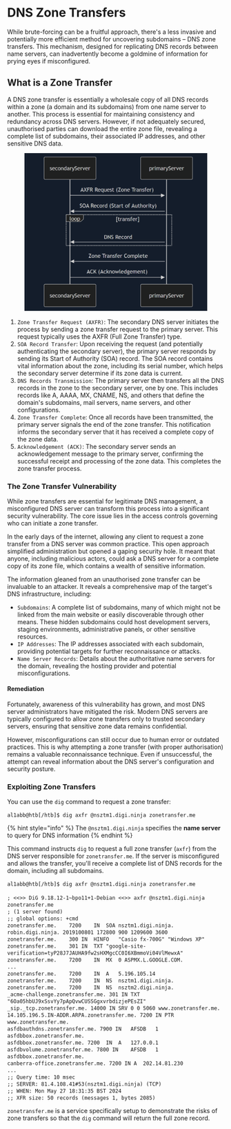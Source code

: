 # DNS Zone Transfers

While brute-forcing can be a fruitful approach, there's a less invasive and potentially more efficient method for uncovering subdomains – DNS zone transfers. This mechanism, designed for replicating DNS records between name servers, can inadvertently become a goldmine of information for prying eyes if misconfigured.

## What is a Zone Transfer

A DNS zone transfer is essentially a wholesale copy of all DNS records within a zone (a domain and its subdomains) from one name server to another. This process is essential for maintaining consistency and redundancy across DNS servers. However, if not adequately secured, unauthorised parties can download the entire zone file, revealing a complete list of subdomains, their associated IP addresses, and other sensitive DNS data.

<figure><img src="../../../../.gitbook/assets/image (2) (1) (1) (1) (1) (1) (1) (1) (1) (1) (1) (1) (1) (1) (1) (1) (1) (1) (1) (1) (1) (1) (1) (1) (1) (1) (1) (1) (1) (1) (1) (1) (1) (1) (1) (1) (1) (1) (1) (1) (1) (1) (1) (1) (1) (1) (1) (1) (1) (1) (1) (1) (1) (1) (1) (1) (1) (1) (1) (1) ( (8).png" alt=""><figcaption></figcaption></figure>

1. `Zone Transfer Request (AXFR)`: The secondary DNS server initiates the process by sending a zone transfer request to the primary server. This request typically uses the AXFR (Full Zone Transfer) type.
2. `SOA Record Transfer`: Upon receiving the request (and potentially authenticating the secondary server), the primary server responds by sending its Start of Authority (SOA) record. The SOA record contains vital information about the zone, including its serial number, which helps the secondary server determine if its zone data is current.
3. `DNS Records Transmission`: The primary server then transfers all the DNS records in the zone to the secondary server, one by one. This includes records like A, AAAA, MX, CNAME, NS, and others that define the domain's subdomains, mail servers, name servers, and other configurations.
4. `Zone Transfer Complete`: Once all records have been transmitted, the primary server signals the end of the zone transfer. This notification informs the secondary server that it has received a complete copy of the zone data.
5. `Acknowledgement (ACK)`: The secondary server sends an acknowledgement message to the primary server, confirming the successful receipt and processing of the zone data. This completes the zone transfer process.

### The Zone Transfer Vulnerability

While zone transfers are essential for legitimate DNS management, a misconfigured DNS server can transform this process into a significant security vulnerability. The core issue lies in the access controls governing who can initiate a zone transfer.

In the early days of the internet, allowing any client to request a zone transfer from a DNS server was common practice. This open approach simplified administration but opened a gaping security hole. It meant that anyone, including malicious actors, could ask a DNS server for a complete copy of its zone file, which contains a wealth of sensitive information.

The information gleaned from an unauthorised zone transfer can be invaluable to an attacker. It reveals a comprehensive map of the target's DNS infrastructure, including:

* `Subdomains`: A complete list of subdomains, many of which might not be linked from the main website or easily discoverable through other means. These hidden subdomains could host development servers, staging environments, administrative panels, or other sensitive resources.
* `IP Addresses`: The IP addresses associated with each subdomain, providing potential targets for further reconnaissance or attacks.
* `Name Server Records`: Details about the authoritative name servers for the domain, revealing the hosting provider and potential misconfigurations.

#### Remediation

Fortunately, awareness of this vulnerability has grown, and most DNS server administrators have mitigated the risk. Modern DNS servers are typically configured to allow zone transfers only to trusted secondary servers, ensuring that sensitive zone data remains confidential.

However, misconfigurations can still occur due to human error or outdated practices. This is why attempting a zone transfer (with proper authorisation) remains a valuable reconnaissance technique. Even if unsuccessful, the attempt can reveal information about the DNS server's configuration and security posture.

### **Exploiting Zone Transfers**

You can use the `dig` command to request a zone transfer:

```shell-session
al1abb@htb[/htb]$ dig axfr @nsztm1.digi.ninja zonetransfer.me
```

{% hint style="info" %}
The `@nsztm1.digi.ninja` specifies the **name server** to query for DNS information
{% endhint %}

This command instructs `dig` to request a full zone transfer (`axfr`) from the DNS server responsible for `zonetransfer.me`. If the server is misconfigured and allows the transfer, you'll receive a complete list of DNS records for the domain, including all subdomains.

```shell-session
al1abb@htb[/htb]$ dig axfr @nsztm1.digi.ninja zonetransfer.me

; <<>> DiG 9.18.12-1~bpo11+1-Debian <<>> axfr @nsztm1.digi.ninja zonetransfer.me
; (1 server found)
;; global options: +cmd
zonetransfer.me.	7200	IN	SOA	nsztm1.digi.ninja. robin.digi.ninja. 2019100801 172800 900 1209600 3600
zonetransfer.me.	300	IN	HINFO	"Casio fx-700G" "Windows XP"
zonetransfer.me.	301	IN	TXT	"google-site-verification=tyP28J7JAUHA9fw2sHXMgcCC0I6XBmmoVi04VlMewxA"
zonetransfer.me.	7200	IN	MX	0 ASPMX.L.GOOGLE.COM.
...
zonetransfer.me.	7200	IN	A	5.196.105.14
zonetransfer.me.	7200	IN	NS	nsztm1.digi.ninja.
zonetransfer.me.	7200	IN	NS	nsztm2.digi.ninja.
_acme-challenge.zonetransfer.me. 301 IN	TXT	"6Oa05hbUJ9xSsvYy7pApQvwCUSSGgxvrbdizjePEsZI"
_sip._tcp.zonetransfer.me. 14000 IN	SRV	0 0 5060 www.zonetransfer.me.
14.105.196.5.IN-ADDR.ARPA.zonetransfer.me. 7200	IN PTR www.zonetransfer.me.
asfdbauthdns.zonetransfer.me. 7900 IN	AFSDB	1 asfdbbox.zonetransfer.me.
asfdbbox.zonetransfer.me. 7200	IN	A	127.0.0.1
asfdbvolume.zonetransfer.me. 7800 IN	AFSDB	1 asfdbbox.zonetransfer.me.
canberra-office.zonetransfer.me. 7200 IN A	202.14.81.230
...
;; Query time: 10 msec
;; SERVER: 81.4.108.41#53(nsztm1.digi.ninja) (TCP)
;; WHEN: Mon May 27 18:31:35 BST 2024
;; XFR size: 50 records (messages 1, bytes 2085)
```

`zonetransfer.me` is a service specifically setup to demonstrate the risks of zone transfers so that the `dig` command will return the full zone record.
